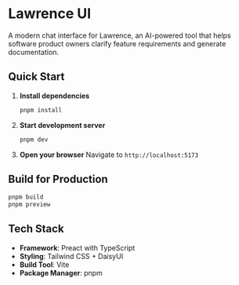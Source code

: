 # Lawrence UI

A modern chat interface for Lawrence, an AI-powered tool that helps software product owners clarify feature requirements and generate documentation.

## Quick Start

1. **Install dependencies**
   ```bash
   pnpm install
   ```

2. **Start development server**
   ```bash
   pnpm dev
   ```

3. **Open your browser**
   Navigate to `http://localhost:5173`

## Build for Production

```bash
pnpm build
pnpm preview
```

## Tech Stack

- **Framework**: Preact with TypeScript
- **Styling**: Tailwind CSS + DaisyUI
- **Build Tool**: Vite
- **Package Manager**: pnpm
